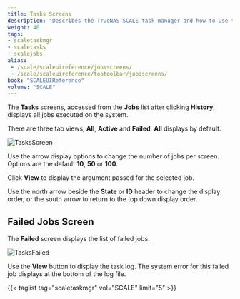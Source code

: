 ```yaml
---
title: Tasks Screens
description: "Describes the TrueNAS SCALE task manager and how to use the task manager to view failed jobs and task logs."
weight: 40
tags:
- scaletaskmgr
- scaletasks
- scalejobs
alias:
 - /scale/scaleuireference/jobsscreens/
 - /scale/scaleuireference/toptoolbar/jobsscreens/
book: "SCALEUIReference"
volume: "SCALE"
---
```



The **Tasks** screens, accessed from the **Jobs** list after clicking **History**, displays all jobs executed on the system.

There are three tab views, **All**, **Active** and **Failed**. **All** displays by default.

![TasksScreen](/images/SCALE/Dashboard/TasksScreen.png "Task Manager Jobs")

Use the <span class="iconify" data-icon="bi:caret-down-fill"></span> arrow display options to change the number of jobs per screen. Options are the default **10**, **50** or **100**.

Click **View** to display the argument passed for the selected job.

Use the <span class="material-icons-outlined">north</span> arrow beside the **State** or **ID** header to change the display order, or the <span class="material-icons-outlined">south</span> arrow to return to the top down display order.

## Failed Jobs Screen

The **Failed** screen displays the list of failed jobs. 

![TasksFailed](/images/SCALE/Dashboard/TasksFailed.png "Failed Tasks")

Use the **View** button to display the task log. The system error for this failed job displays at the bottom of the log file.

{{< taglist tag="scaletaskmgr" vol="SCALE" limit="5" >}}
